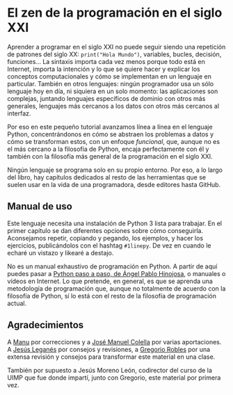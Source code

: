 # El zen de la programación en el siglo XXI

Aprender a programar en el siglo XXI no puede seguir siendo una
repetición de patrones del siglo XX: `print("Hola Mundo")`, variables,
bucles, decisión, funciones... La sintaxis importa cada vez menos
porque todo está en Internet, importa la intención y lo que se quiere
hacer y explicar los conceptos computacionales y cómo se implementan
en un lenguaje en particular. También en otros lenguajes: ningún
programador usa un sólo lenguaje hoy en día, ni siquiera en un solo
momento: las aplicaciones son complejas, juntando lenguajes
específicos de dominio con otros más generales, lenguajes más cercanos
a los datos con otros más cercanos al interfaz.

Por eso en este pequeño tutorial avanzamos línea a línea en el
lenguaje Python, concentrándonos en cómo se abstraen los problemas a
datos y cómo se transforman estos, con un enfoque *funcional*, que,
aunque no es el más cercano a la filosofía de Python, encaja
perfectamente con él y también con la filosofía más general de la
programación en el siglo XXI. 

Ningún lenguaje se programa solo en su propio entorno. Por eso, a lo
largo del libro, hay capítulos dedicados al resto de las herramientas
que se suelen usar en la vida de una programadora, desde editores
hasta GitHub. 

## Manual de uso

Este lenguaje necesita una instalación de Python 3 lista para
trabajar. En el primer capítulo se dan diferentes opciones sobre cómo
conseguirla. Aconsejamos repetir, copiando y pegando, los ejemplos, y
hacer los ejercicios, publicándolos con el hashtag `#1linepy`. De vez
en cuando le echaré un vistazo y likearé a destajo. 

No es un manual exhaustivo de programación en Python. A partir de aquí
puedes pasar
a
[Python paso a paso, de Ángel Pablo Hinojosa](http://amzn.to/2tt6xZT),
o manuales o vídeos en Internet. Lo que pretende, en general, es que
se aprenda una metodología de programación que, aunque no totalmente
de acuerdo con la filosofía de Python, sí lo está con el resto de la
filosofía de programación actual. 

## Agradecimientos

A [Manu](https://github.com/Makova) por
correcciones y a [José Manuel Colella](https://github.com/josecolella)
por varias aportaciones.
A [Jesús Leganés](https://github.com/piranna) por
consejos y revisiones,
a [Gregorio Robles](https://github.com/gregoriorobles) por una extensa
revisión y consejos para transformar este material en una clase. 

También por supuesto a Jesús Moreno León, codirector del curso de la
UIMP que fue donde impartí, junto con Gregorio, este material por
primera vez. 
